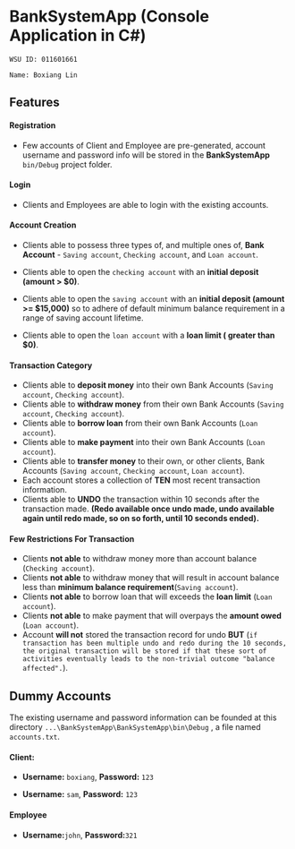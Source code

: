 # BankSystemApp (Console Application in C#)

`WSU ID: 011601661`

`Name: Boxiang Lin`

## Features

#### Registration

- Few accounts of Client and Employee are pre-generated, account username and password info will be stored in the **BankSystemApp** `bin/Debug` project folder.

  

#### Login	

- Clients and Employees are able to login with the existing accounts.

  

#### Account Creation

- Clients able to possess three types of, and multiple ones of, **Bank Account** - `Saving account`, `Checking account`, and `Loan account`.

- Clients able to open the `checking account` with an **initial deposit (amount > $0)**.
- Clients able to open the `saving account` with an **initial deposit (amount >= $15,000)** so to adhere of default minimum balance requirement in a range of saving account lifetime.
- Clients able to open the `loan account` with a **loan limit ( greater than $0)**.



#### Transaction Category

- Clients able to **deposit money** into their own Bank Accounts (`Saving account`, `Checking account`).
- Clients able to **withdraw money** from their own Bank Accounts (`Saving account`, `Checking account`).
- Clients able to **borrow loan** from their own Bank Accounts (`Loan account`).
- Clients able to **make payment** into their own Bank Accounts (`Loan account`).
- Clients able to **transfer money** to their own, or other clients, Bank Accounts (`Saving account`, `Checking account`, `Loan account`).
- Each account stores a collection of **TEN** most recent transaction information. 
- Clients able to **UNDO** the transaction within 10 seconds after the transaction made. **(Redo available once undo made, undo available again until redo made, so on so forth, until 10 seconds ended).**



#### Few Restrictions For Transaction

- Clients **not able** to withdraw money more than account balance (`Checking account`).
- Clients **not able** to withdraw money that will result in account balance less than **minimum balance requirement**(`Saving account`).
- Clients **not able** to borrow loan that will exceeds the **loan limit** (`Loan account`).
- Clients **not able** to make payment that will overpays the **amount owed** (`Loan account`).
- Account **will not** stored the transaction record for undo **BUT** (`if transaction has been multiple undo and redo during the 10 seconds, the original transaction will be stored if that these sort of activities eventually leads to the non-trivial outcome "balance affected".`).



## Dummy Accounts

The existing username and password information can be founded at this directory `...\BankSystemApp\BankSystemApp\bin\Debug` , a file named `accounts.txt`.

#### Client:

- **Username:** `boxiang`, **Password:** `123`

- **Username:** `sam`, **Password:** `123`

  

#### Employee

- **Username:**`john`, **Password:**`321`





